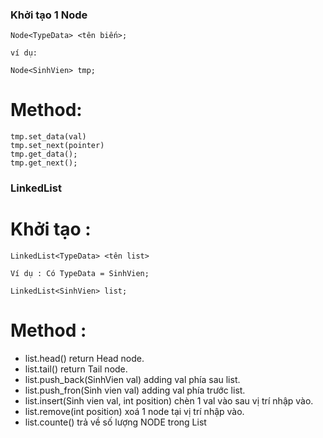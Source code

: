 ### Khởi tạo 1 Node
    Node<TypeData> <tên biến>;

    ví dụ:

    Node<SinhVien> tmp;

# Method:
    tmp.set_data(val)
    tmp.set_next(pointer)
    tmp.get_data();
    tmp.get_next();



### LinkedList

# Khởi tạo : 
    LinkedList<TypeData> <tên list>
    
    Ví dụ : Có TypeData = SinhVien;

    LinkedList<SinhVien> list;

# Method :
   * list.head() return Head node.
   * list.tail() return Tail node.
   * list.push_back(SinhVien val) adding val phía sau list.
   * list.push_fron(Sinh vien val) adding val phía trước list.
   * list.insert(Sinh vien val, int position) chèn 1 val vào sau vị trí nhập vào.
   * list.remove(int position) xoá 1 node tại vị trí nhập vào.
   * list.counte() trả về số lượng NODE trong List